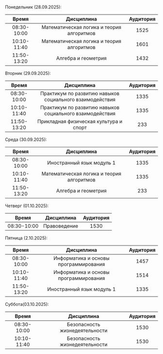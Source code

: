 Понедельник (28.09.2025):

|Время|Дисциплина|Аудитория|
|:-:|:-:|:-:|
|08:30-10:00|Математическая логика и теория алгоритмов|1525|
|10:10-11:40|Математическая логика и теория алгоритмов|1601|
|11:50-13:20|Алгебра и геометрия|1432|

Вторник (29.09.2025):
    
|Время|Дисциплина|Аудитория|
|:-:|:-:|:-:|
|08:30-10:00|Практикум по развитию навыков социального взаимодействия|1335|
|10:10-11:40|Практикум по развитию навыков социального взаимодействия|1335|
|11:50-13:20|Прикладная физическая культура и спорт|233|

Среда (30.09.2025):
    
|Время|Дисциплина|Аудитория|
|:-:|:-:|:-:|
|08:30-10:00|Иностранный язык модуль 1|1335|
|10:10-11:40|Математическая логика и теория алгоритмов|1335|
|11:50-13:20|Алгебра и геометрия|233|

Четверг (01.10.2025):
    
|Время|Дисциплина|Аудитория|
|:-:|:-:|:-:|
|08:30-10:00|Правоведение |1530|

Пятница (2.10.2025):
    
|Время|Дисциплина|Аудитория|
|:-:|:-:|:-:|
|08:30-10:00|Информатика и основы программирования|1457|
|10:10-11:40|Информатика и основы программирования|1514|
|11:50-13:20|Иностранный язык модуль 1|1335|

Суббота(03.10.2025):
    
|Время|Дисциплина|Аудитория|
|:-:|:-:|:-:|
|08:30-10:00|Безопасность жизнедеятельности|1530|
|10:10-11:40|Безопасность жизнедеятельности|1530|
